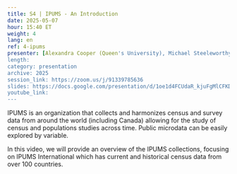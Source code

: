 ```yaml
---
title: S4 | IPUMS - An Introduction
date: 2025-05-07
hour: 15:40 ET
weight: 4
lang: en
ref: 4-ipums
presenter: [Alexandra Cooper (Queen's University), Michael Steeleworthy (Wilfred Laurier University)]
length:
category: presentation
archive: 2025
session_link: https://zoom.us/j/91339785636
slides: https://docs.google.com/presentation/d/1oe1d4FCUdaR_kjuFgMlCFKD2xQXAEiqL/edit?usp=sharing&ouid=109853946981534204449&rtpof=true&sd=true
youtube_link:
---
```

IPUMS is an organization that collects and harmonizes census and survey data from around the world (including Canada) allowing for the study of census and populations studies across time.  Public microdata can be easily explored by variable.<!--more-->

In this video, we will provide an overview of the IPUMS collections, focusing on IPUMS International which has current and historical census data from over 100 countries.
